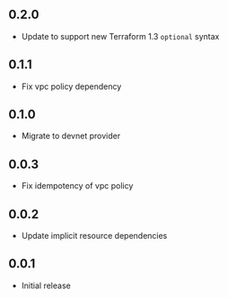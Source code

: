 ## 0.2.0

- Update to support new Terraform 1.3 `optional` syntax

## 0.1.1

- Fix vpc policy dependency

## 0.1.0

- Migrate to devnet provider

## 0.0.3

- Fix idempotency of vpc policy

## 0.0.2

- Update implicit resource dependencies

## 0.0.1

- Initial release
